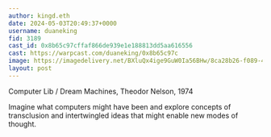 ```yaml
---
author: kingd.eth
date: 2024-05-03T20:49:37+0000
username: duaneking
fid: 3189
cast_id: 0x8b65c97cffaf866de939e1e188813dd5aa616556
cast: https://warpcast.com/duaneking/0x8b65c97c
image: https://imagedelivery.net/BXluQx4ige9GuW0Ia56BHw/8ca28b26-f089-4515-13e5-9645fa256600/original
layout: post
---
```

Computer Lib / Dream Machines, Theodor Nelson, 1974  
  
Imagine what computers might have been and explore concepts of transclusion and intertwingled ideas that might enable new modes of thought.  

<img src='https://imagedelivery.net/BXluQx4ige9GuW0Ia56BHw/8ca28b26-f089-4515-13e5-9645fa256600/original' alt='' referrerpolicy='no-referrer'/>